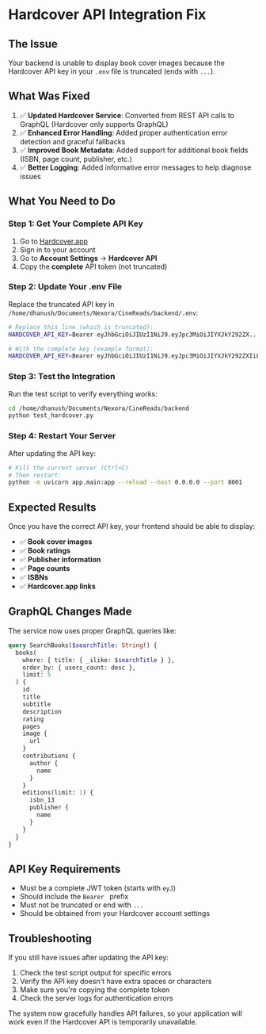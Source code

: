 # Hardcover API Integration Fix

## The Issue
Your backend is unable to display book cover images because the Hardcover API key in your `.env` file is truncated (ends with `...`).

## What Was Fixed
1. ✅ **Updated Hardcover Service**: Converted from REST API calls to GraphQL (Hardcover only supports GraphQL)
2. ✅ **Enhanced Error Handling**: Added proper authentication error detection and graceful fallbacks
3. ✅ **Improved Book Metadata**: Added support for additional book fields (ISBN, page count, publisher, etc.)
4. ✅ **Better Logging**: Added informative error messages to help diagnose issues

## What You Need to Do

### Step 1: Get Your Complete API Key
1. Go to [Hardcover.app](https://hardcover.app/)
2. Sign in to your account
3. Go to **Account Settings** → **Hardcover API**
4. Copy the **complete** API token (not truncated)

### Step 2: Update Your .env File
Replace the truncated API key in `/home/dhanush/Documents/Nexora/CineReads/backend/.env`:

```bash
# Replace this line (which is truncated):
HARDCOVER_API_KEY=Bearer eyJhbGciOiJIUzI1NiJ9.eyJpc3MiOiJIYXJkY292ZX...

# With the complete key (example format):
HARDCOVER_API_KEY=Bearer eyJhbGciOiJIUzI1NiJ9.eyJpc3MiOiJIYXJkY292ZXIiLCJ2ZXJzaW9uIjoiOCIsImp0aSI6IjEyMzQ1Njc4LTkwYWItY2RlZi1mZ2hpLWprbG1ub3BxcnN0dXZ3eCIsImF1ZCI6IkhhcmRjb3ZlciIsInN1YiI6IjEyMzQ1IiwiaWF0IjoxNjcwMDAwMDAwfQ.complete_signature_here
```

### Step 3: Test the Integration
Run the test script to verify everything works:

```bash
cd /home/dhanush/Documents/Nexora/CineReads/backend
python test_hardcover.py
```

### Step 4: Restart Your Server
After updating the API key:

```bash
# Kill the current server (Ctrl+C)
# Then restart:
python -m uvicorn app.main:app --reload --host 0.0.0.0 --port 8001
```

## Expected Results
Once you have the correct API key, your frontend should be able to display:

- ✅ **Book cover images**
- ✅ **Book ratings**
- ✅ **Publisher information**
- ✅ **Page counts**
- ✅ **ISBNs**
- ✅ **Hardcover.app links**

## GraphQL Changes Made
The service now uses proper GraphQL queries like:

```graphql
query SearchBooks($searchTitle: String!) {
  books(
    where: { title: { _ilike: $searchTitle } },
    order_by: { users_count: desc },
    limit: 5
  ) {
    id
    title
    subtitle
    description
    rating
    pages
    image {
      url
    }
    contributions {
      author {
        name
      }
    }
    editions(limit: 1) {
      isbn_13
      publisher {
        name
      }
    }
  }
}
```

## API Key Requirements
- Must be a complete JWT token (starts with `eyJ`)
- Should include the `Bearer ` prefix
- Must not be truncated or end with `...`
- Should be obtained from your Hardcover account settings

## Troubleshooting
If you still have issues after updating the API key:

1. Check the test script output for specific errors
2. Verify the API key doesn't have extra spaces or characters
3. Make sure you're copying the complete token
4. Check the server logs for authentication errors

The system now gracefully handles API failures, so your application will work even if the Hardcover API is temporarily unavailable.
